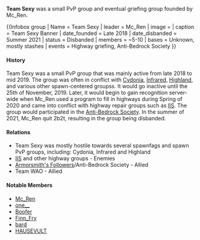 **Team Sexy** was a small PvP group and eventual griefing group founded by Mc_Ren.

{{Infobox group
| Name = Team Sexy
| leader = Mc_Ren
| image =
| caption = Team Sexy Banner
| date_founded = Late 2018
| date_disbanded = Summer 2021
| status = Disbanded
| members = ~5-10
| bases = Unknown, mostly stashes
| events = Highway griefing, Anti-Bedrock Society
}}
#### History
Team Sexy was a small PvP group that was mainly active from late 2018 to mid 2019. The group was often in conflict with [Cydonia](https://2b2t.miraheze.org/wiki/Cydonia), [Infrared](https://2b2t.miraheze.org/wiki/Infrared), [Highland](https://2b2t.miraheze.org/wiki/Highland), and various other spawn-centered groupss. It would go inactive until the 25th of November, 2019. Later, it would begin to gain recognition server-wide when Mc_Ren used a program to fill in highways during Spring of 2020 and came into conflict with highway repair groups such as [IIS](https://2b2t.miraheze.org/wiki/IIS). The group would participated in the [Anti-Bedrock Society](https://2b2t.miraheze.org/wiki/Anti-Bedrock_Society). In the summer of 2021, Mc_Ren quit 2b2t, resulting in the group being disbanded.

#### Relations
* Team Sexy was mostly hostile towards several spawnfags and spawn PvP groups, including: Cydonia, Infrared and Highland
* [IIS](https://2b2t.miraheze.org/wiki/IIS) and other highway groups - Enemies
* [Armorsmith's Followers](https://2b2t.miraheze.org/wiki/Armorsmith%27s_Followers)/Anti-Bedrock Society - Allied
* Team WAO - Allied

#### Notable Members
* [Mc_Ren](https://2b2t.miraheze.org/wiki/Mc_Ren)
* [one__](https://2b2t.miraheze.org/wiki/one__)
* [Boofer](https://2b2t.miraheze.org/wiki/Boofer)
* [Finn_Fry](https://2b2t.miraheze.org/wiki/Finn_Fry)
* [bard](https://2b2t.miraheze.org/wiki/bard)
* [HAUSEVULT](https://2b2t.miraheze.org/wiki/HAUSEVULT)